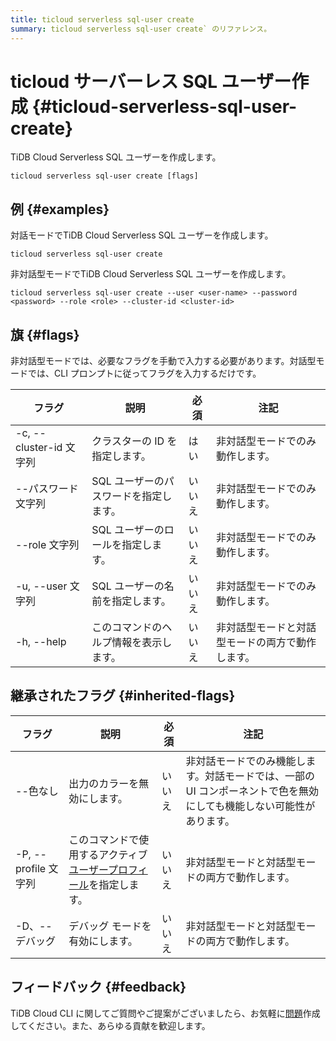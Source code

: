 ```yaml
---
title: ticloud serverless sql-user create
summary: ticloud serverless sql-user create` のリファレンス。
---
```


# ticloud サーバーレス SQL ユーザー作成 {#ticloud-serverless-sql-user-create}

TiDB Cloud Serverless SQL ユーザーを作成します。

```shell
ticloud serverless sql-user create [flags]
```

## 例 {#examples}

対話モードでTiDB Cloud Serverless SQL ユーザーを作成します。

```shell
ticloud serverless sql-user create
```

非対話型モードでTiDB Cloud Serverless SQL ユーザーを作成します。

```shell
ticloud serverless sql-user create --user <user-name> --password <password> --role <role> --cluster-id <cluster-id>
```

## 旗 {#flags}

非対話型モードでは、必要なフラグを手動で入力する必要があります。対話型モードでは、CLI プロンプトに従ってフラグを入力するだけです。

| フラグ                  | 説明                    | 必須  | 注記                       |
| -------------------- | --------------------- | --- | ------------------------ |
| -c, --cluster-id 文字列 | クラスターの ID を指定します。     | はい  | 非対話型モードでのみ動作します。         |
| --パスワード文字列           | SQL ユーザーのパスワードを指定します。 | いいえ | 非対話型モードでのみ動作します。         |
| --role 文字列           | SQL ユーザーのロールを指定します。   | いいえ | 非対話型モードでのみ動作します。         |
| -u, --user 文字列       | SQL ユーザーの名前を指定します。    | いいえ | 非対話型モードでのみ動作します。         |
| -h, --help           | このコマンドのヘルプ情報を表示します。   | いいえ | 非対話型モードと対話型モードの両方で動作します。 |

## 継承されたフラグ {#inherited-flags}

| フラグ               | 説明                                                                             | 必須  | 注記                                                           |
| ----------------- | ------------------------------------------------------------------------------ | --- | ------------------------------------------------------------ |
| --色なし             | 出力のカラーを無効にします。                                                                 | いいえ | 非対話モードでのみ機能します。対話モードでは、一部の UI コンポーネントで色を無効にしても機能しない可能性があります。 |
| -P, --profile 文字列 | このコマンドで使用するアクティブ[ユーザープロフィール](/tidb-cloud/cli-reference.md#user-profile)を指定します。 | いいえ | 非対話型モードと対話型モードの両方で動作します。                                     |
| -D、--デバッグ         | デバッグ モードを有効にします。                                                               | いいえ | 非対話型モードと対話型モードの両方で動作します。                                     |

## フィードバック {#feedback}

TiDB Cloud CLI に関してご質問やご提案がございましたら、お気軽に[問題](https://github.com/tidbcloud/tidbcloud-cli/issues/new/choose)作成してください。また、あらゆる貢献を歓迎します。
